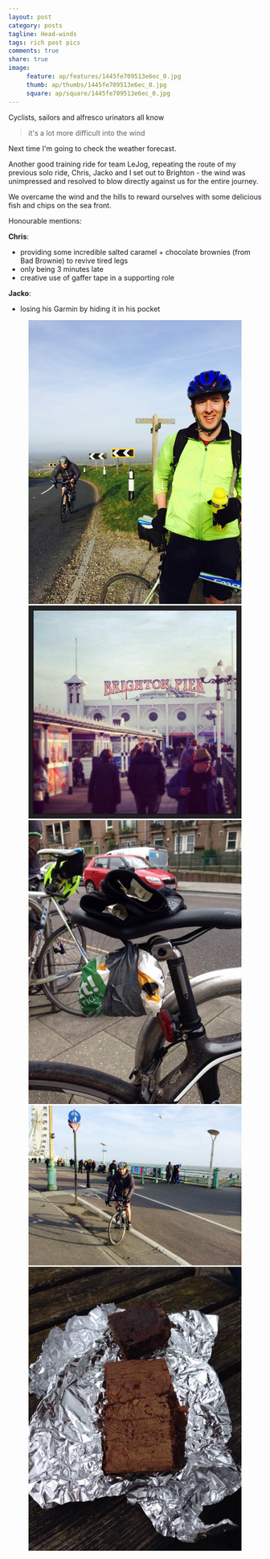 ```yaml
---
layout: post
category: posts
tagline: Head-winds
tags: rich post pics
comments: true
share: true
image: 
     feature: ap/features/1445fe709513e6ec_0.jpg
     thumb: ap/thumbs/1445fe709513e6ec_0.jpg
     square: ap/square/1445fe709513e6ec_0.jpg
---
```

Cyclists, sailors and alfresco urinators all know

> it's a lot more difficult into the wind

Next time I'm going to check the weather forecast.

Another good training ride for team LeJog, repeating the route of my
previous solo ride, Chris, Jacko and I set out to Brighton - the wind was
unimpressed and resolved to blow directly against us for the entire journey.

We overcame the wind and the hills to reward ourselves with some
delicious fish and chips on the sea front.

Honourable mentions:

**Chris**:

*  providing some incredible salted caramel + chocolate brownies (from Bad
Brownie) to revive tired legs
*  only being 3 minutes late
* creative use of gaffer tape in a supporting role

**Jacko**:

* losing his Garmin by hiding it in his pocket

<figure class="third">
<a href = "/images/ap/standard/1445fe709513e6ec_0.jpg">
<img src="/images/ap/standard/1445fe709513e6ec_0.jpg">
</a><a href = "/images/ap/standard/1445fe709513e6ec_1.jpg">
<img src="/images/ap/standard/1445fe709513e6ec_1.jpg">
</a><a href = "/images/ap/standard/1445fe709513e6ec_2.jpg">
<img src="/images/ap/standard/1445fe709513e6ec_2.jpg">
</a><a href = "/images/ap/standard/1445fe709513e6ec_3.jpg">
<img src="/images/ap/standard/1445fe709513e6ec_3.jpg">
</a><a href = "/images/ap/standard/1445fe709513e6ec_4.jpg">
<img src="/images/ap/standard/1445fe709513e6ec_4.jpg">
</a></figure>